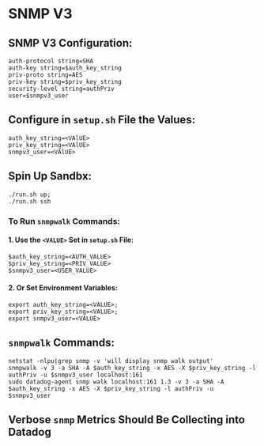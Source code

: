 # SNMP V3

## SNMP V3 Configuration:
```
auth-protocol string=SHA
auth-key string=$auth_key_string
priv-proto string=AES
priv-key string=$priv_key_string 
security-level string=authPriv
user=$snmpv3_user
```

## Configure in `setup.sh` File the Values:
```
auth_key_string=<VAlUE>
priv_key_string=<VAlUE>
snmpv3_user=<VAlUE>
```

## Spin Up Sandbx:
```
./run.sh up;
./run.sh ssh
```

### To Run `snmpwalk` Commands:

#### 1. Use the `<VALUE>` Set in `setup.sh` File:
```
$auth_key_string=<AUTH_VALUE>
$priv_key_string=<PRIV_VALUE>
$snmpv3_user=<USER_VALUE>
```

#### 2. Or Set Environment Variables:
```
export auth_key_string=<VALUE>;
export priv_key_string=<VALUE>;
export snmpv3_user=<VALUE>
```
## `snmpwalk` Commands:
```
netstat -nlpu|grep snmp -v 'will display snmp walk output'
snmpwalk -v 3 -a SHA -A $auth_key_string -x AES -X $priv_key_string -l authPriv -u $snmpv3_user localhost:161
sudo datadog-agent snmp walk localhost:161 1.3 -v 3 -a SHA -A $auth_key_string -x AES -X $priv_key_string -l authPriv -u $snmpv3_user  
```

##  Verbose `snmp` Metrics Should Be Collecting into Datadog
